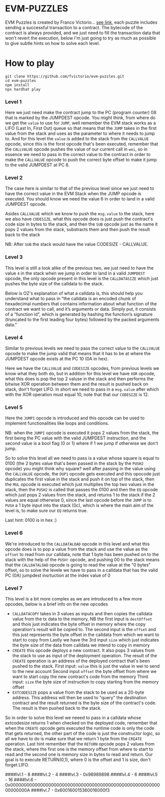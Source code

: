 # EVM-PUZZLES

EVM Puzzles is created by Franco Victorio... [see link](https://github.com/fvictorio/evm-puzzles), each puzzle includes sending a successful transaction to a contract. The bytecode of the contract is always provided, and we just need to fill the transaction data that won't revert the execution, below I'm just going to try as much as possible to give subtle hints on how to solve each level.

# How to play 
```
git clone https://github.com/fvictorio/evm-puzzles.git
cd evm-puzzles
npm install
npx hardhat play
```

### Level 1

Here we just need make the contract jump to the PC (program counter) 08 that is marked by the JUMPDEST opcode.
You might think, from where do we get the `value` to use for `JUMP`, well remember the EVM stack works as a LIFO (Last In, First Out) queue so that means that the `JUMP` takes in the first value from the stack and uses as the parameter to where it needs to jump to.
And for this level the `value` is added to the stack from the `CALLVALUE` opcode, since this is the forst opcode that's been executed, remember that the `CALLVALUE` opcode pushes the value of our current call in `wei`, so in essence we need to pass in the correct value to the contract in order to make the `CALLVALUE` opcode to push the correct byte offset to make it jump to the valid JUMPDEST at PC 8.

### Level 2

The case here is similar to that of the previous level since we just need to have the correct value in the EVM Stack when the JUMP opcode is executed. You should know we need the value 6 in order to land in a valid JUMPDEST opcode.

Asides `CALLVALUE` which we know to push the `msg.value` to the stack, here we also have `CODESIZE`, what this opcode does is just push the contract's code size in bytes to the stack, and then the `SUB` opcode just as the name it pops 2 values from the stack, substracts them and then push the result back to the stack

NB: After `SUB` the stack would have the value CODESIZE - CALLVALUE. 


### Level 3

This level is still a look alike of the previous two, we just need to have the value `4` in the stack when we jump in order to land in a valid `JUMPDEST` opcode, the only opcode present in this level is the `CALLDATASIZE` which just pushes the byte size of the calldata to the stack.

Below is OZ's explanation of what a calldata is, this should help you understand what to pass in
"the calldata is an encoded chunk of hexadecimal numbers that contains information about what function of the contract we want to call, and it’s arguments or data. Simply put, it consists of a “function id”, which is generated by hashing the function’s signature (truncated to the first leading four bytes) followed by the packed arguments data."



### Level 4

Similar to previous levels we need to pass the correct value to the `CALLVALUE` opcode to make the jump valid that means that it has to be at where the JUMPDEST opcode exists at the PC 10 (0A in hex).

Here we have the `CALLVALUE` and `CODESIZE` opcodes, from previous levels we know what they both do, but in addition for this level we have `XOR` opcode, what this does is pop the top 2 valuse in the stack and then performs the bitwise XOR operation between them and the result is pushed back on stack, don't forget LIFO. In short we need to pass in a `msg.value` after which with the XOR operation must equal 10, note that that our `CODESIZE` is 12.


### Level 5

Here the `JUMPI` opcode is introduced and this opcode can be used to implement functionalities like loops and conditions.

NB: when the `JUMPI` opcode is executed it pops 2 values from the stack, the first being the PC value with the valid JUMPDEST instruction, and the second value is a bool flag (0 or 1) where if 1 we jump if otherwise we don't jump.

So to solve this level all we need to pass is a value whose square is equal to 0100 (the 2 bytes value that's been passed in the stack by the `PUSH2` opcode) you might think why square? well after passing in the value using the `CALLVALUE` opcode, the `DUP1` opcode gets executed and this opocode just duplicates the first value in the stack and push it on top of the stack, then the `MUL` opcode is executed which just multiplies the top two values in the stack, then the `PUSH2` is called that passes the 0100 and then the `EQ` opcode which just pops 2 values from the stack, and returns 1 to the stack if the 2 values are equal otherwise 0, since the last opcode before the `JUMP` is to `PUSH` a 1 byte input into the stack (0c), which is where the main aim of the level is, to make sure our `EQ` returns true.

Last hint: 0100 is in hex :)

### Level 6

We're introduced to the `CALLDATALOAD` opcode in this level and what this opcode does is to pop a value from the stack and use the value as the `offset` to read from our calldata, note that 1 byte has been pushed on to the stack with the help of the `PUSH!` opcode, and pushing 00 to the stack means that the  `CALLDATALOAD` opcode is going to read the value at the "0 bytes" offset, so to solve the levele we have to pass in a calldata that has the valid PC (0A) jumpdest insrtuction at the index value of 0


### Level 7

This level is a bit more complex as we are introduced to a few more opcodes, below is a brief info on the new opcodes  
- `CALLDATACOPY` takes in 3 values as inputs and then copies the calldata value from the tx data to the memory, NB the first input is `destOffset` and thois just indicates the byte offset in memory where the copy operation's result will be copied to.
The second input is the `offset` and this just represents the byte offset in the calldata from which we want to start to copy from
Lastly we have the 3rd input `size` which just indicates the byte size of the data from calldata we intend to copy in memory
- `CREATE` this opcode deploys a new contract. It also pops 3 values from the stack to use as input of the deployment operation. The result of the `CREATE` operation is an address of the deployed contract that's been pushed to the stack.
First input: `value` this is just the value in wei to send to the new account
Second input `offset` the byte offset from where we want to start copy the new contract's code from the memory
Third input: `size` the byte size of instruction to copy starting from the memory offset
- `EXTCODESIZE` pops a value from the stack to be used as a 20-byte address. This address will then be used to "query" the destination contract and the result returned is the byte size of the contract's code. The result is then pushed back to the stack.

So in order to solve this level we neeed to pass in a calldata whose extcodesize returns 1 when checked on the deployed code, remember that when the `CREATE` opcode gets executed the runtime code is only the code that gets returned, the other part of the code is just the constructor logic, so all we have to do is make sure that we return 1 byte from the `CREATE` operation.
Last hint remember that the `RETURN` opcode pops 2 values from the stack, where the first one is the memory offset from where to start to read and the second one is memory size in bytes to read and return.
Our goal is to execute RETURN(0,1), where 0 is the offset and 1 is size, don't forget LIFO.






####lvl.1 - 8
####lvl.2 - 4
####lvl.3 - 0x98989898
####lvl.4 - 6
####lvl.5 - 16
####lvl.6 - 0x000000000000000000000000000000000000000000000000000000000000000A
####lvl.7 -  0x600160015360016000f3



